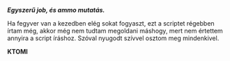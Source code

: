 ***Egyszerű job, és ammo mutatás.***

Ha fegyver van a kezedben elég sokat fogyaszt, ezt a scriptet régebben írtam még, akkor még nem tudtam megoldani máshogy, mert nem értettem annyira a script íráshoz.
Szóval nyugodt szívvel osztom meg mindenkivel.

**KTOMI**